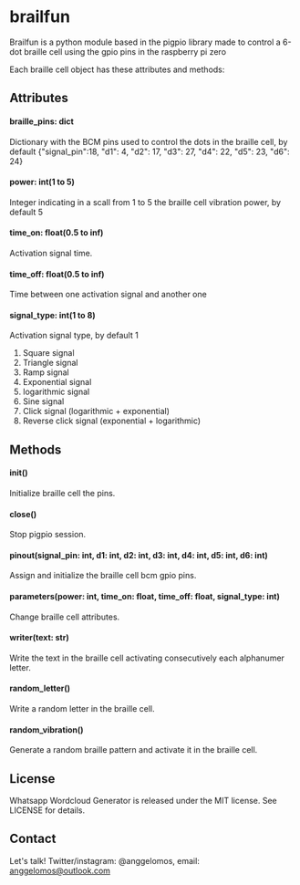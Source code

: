 # brailfun
Brailfun is a python module based in the pigpio library made to control a 6-dot braille cell using the gpio pins in the raspberry pi zero

Each braille cell object has these attributes and methods:

## Attributes

#### braille_pins: dict
Dictionary with the BCM pins used to control the dots in the braille cell, by default {"signal_pin":18, "d1": 4, "d2": 17, "d3": 27, "d4": 22, "d5": 23, "d6": 24}

#### power: int(1 to 5)
Integer indicating in a scall from 1 to 5 the braille cell vibration power, by default 5

#### time_on: float(0.5 to inf)
Activation signal time.

#### time_off: float(0.5 to inf)
Time between one activation signal and another one

#### signal_type: int(1 to 8)
Activation signal type, by default 1
1. Square signal
2. Triangle signal
3. Ramp signal
4. Exponential signal
5. logarithmic signal
6. Sine signal
7. Click signal (logarithmic + exponential)
8. Reverse click signal (exponential + logarithmic)

## Methods

#### init()
Initialize braille cell the pins.

#### close()
Stop pigpio session.

#### pinout(signal_pin: int, d1: int, d2: int, d3: int, d4: int, d5: int, d6: int)
Assign and initialize the braille cell bcm gpio pins.

#### parameters(power: int, time_on: float, time_off: float, signal_type: int)
Change braille cell attributes.

#### writer(text: str)
Write the text in the braille cell activating consecutively each alphanumer letter.

#### random_letter()
Write a random letter in the braille cell.

#### random_vibration()
Generate a random braille pattern and activate it in the braille cell.

## License
Whatsapp Wordcloud Generator is released under the MIT license. See LICENSE for details.

## Contact
Let's talk! Twitter/instagram: @anggelomos, email: anggelomos@outlook.com
